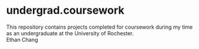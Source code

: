 # undergrad.coursework
This repository contains projects completed for coursework during my time as an undergraduate at the University of Rochester. <br>
Ethan Chang
